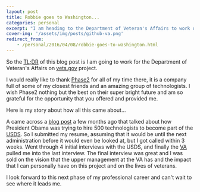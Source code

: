 ```yaml
---
layout: post
title: Robbie goes to Washington... 
categories: personal
excerpt: "I am heading to the Department of Veteran's Affairs to work on http://www.vets.gov ..."
cover-img: '/assets/img/posts/github-va.png'
redirect_from:
    - /personal/2016/04/08/robbie-goes-to-washington.html
---
```


So the [TL;DR](https://en.wikipedia.org/wiki/Wikipedia:Too_long;_didn%27t_read) of this blog post is I am going to work for the Department of Veteran's Affairs on [vets.gov](https://www.vets.gov) project.

I would really like to thank [Phase2](https://www.phase2technology.com/) for all of my time there, it is a company full of some of my closest friends and an amazing group of technologists.  I wish Phase2 nothing but the best on their super bright future and am so grateful for the opportunity that you offered and provided me.

Here is my story about how all this came about...

A came across a [blog post](http://www.businessinsider.com/how-the-white-house-plans-to-poach-500-recruits-from-the-private-tech-sector-2015-11) a few months ago that talked about how President Obama was trying to hire 500 technologists to become part of the [USDS](https://www.whitehouse.gov/digital/united-states-digital-service).  So I submitted my resume, assuming that it would be until the next administration before it would even be looked at, but I got called within 3 weeks.  Went through 4 initial interviews with the USDS, and finally the [VA](https://va.gov) pulled me into the last interview.  The final interview was great and I was sold on the vision that the upper management at the VA has and the impact that I can personally have on this project and on the lives of veterans.

I look forward to this next phase of my professional career and can't wait to see where it leads me. 